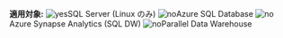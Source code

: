 <Token>**適用対象:** ![yes](media/yes.png)SQL Server (Linux のみ) ![no](media/no.png)Azure SQL Database ![no](media/no.png)Azure Synapse Analytics (SQL DW) ![no](media/no.png)Parallel Data Warehouse </Token>